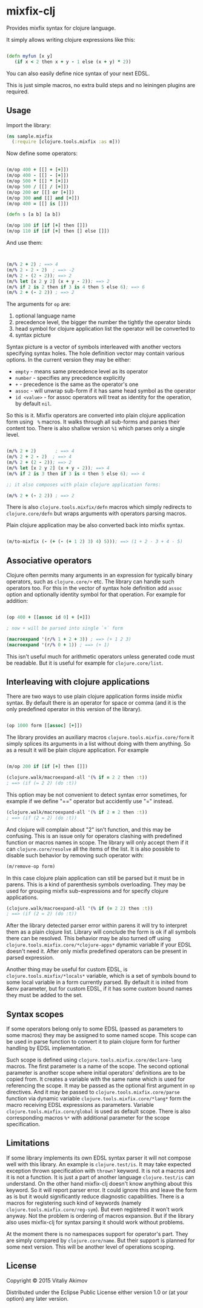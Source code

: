 # mixfix-clj

Provides mixfix syntax for clojure language.

It simply allows writing clojure expressions like this:

```clojure

(defn myfun [x y] 
   (if x < 2 then x + y - 1 else (x + y) * 2))

```

You can also easily define nice syntax of your next EDSL.

This is just simple macros, no extra build steps and no leiningen plugins are 
required.

## Usage

Import the library:

```clojure
(ns sample.mixfix
  (:require [clojure.tools.mixfix :as m]))
```

Now define some operators:

```clojure

(m/op 400 + [[] + [+]])
(m/op 400 - [[] - [+]])
(m/op 500 * [[] * [+]])
(m/op 500 / [[] / [+]])
(m/op 200 or [[] or [+]]) 
(m/op 300 and [[] and [+]]) 
(m/op 400 = [[] is []])

(defn s [a b] [a b])

(m/op 100 if [if [+] then []])
(m/op 110 if [if [+] then [] else []])
```

And use them:

```clojure


(m/% 2 + 2) ; ==> 4
(m/% 2 - 2 - 2)  ; ==> -2
(m/% 2 - (2 - 2)); ==> 2
(m/% let [x 2 y 2] (x + y - 2)); ==> 2
(m/% if 2 is 2 then if 3 is 4 then 5 else 6); ==> 6
(m/% 2 + (- 2 2)) ; ==> 2

```

The arguments for `op` are:

  1. optional language name
  2. precedence level, the bigger the number the tightly the operator binds
  3. head symbol for clojure application list the operator will be converted to
  4. syntax picture

Syntax picture is a vector of symbols interleaved with another vectors 
specifying syntax holes. The hole definition vector may contain various options. 
In the current version they may be either: 

  * `empty` - means same precedence level as its operator
  * `number` - specifies any precedence explicitly
  * `+` - precedence is the same as the operator's one
  * `assoc` - will unwrap sub-form if it has same head symbol as the operator
  * `id <value>`  - for assoc operators will treat as identity for the 
    operation, by default `nil`.

So this is it. Mixfix operators are converted into plain clojure application 
form using ` %` macros. It walks through all sub-forms and parses their content 
too. There is also shallow version `%1` which parses only a single level.

```clojure

(m/% 2 + 2)       ; ==> 4
(m/% 2 + 2 - 2)  ; ==> 4
(m/% 2 + (2 - 2)); ==> 2
(m/% let [x 2 y 2] (x + y - 2)); ==> 4
(m/% if 2 is 3 then if 3 is 4 then 5 else 6); ==> 4

;; it also composes with plain clojure application forms: 

(m/% 2 + (- 2 2)) ; ==> 2

```

There is also `clojure.tools.mixfix/defn` macros which simply redirects to 
`clojure.core/defn` but wraps arguments with operators parsing macros.

Plain clojure application may be also converted back into mixfix syntax.


```clojure

(m/to-mixfix (- (+ (- (+ 1 2) 3) 4) 5))); ==> (1 + 2 - 3 + 4 - 5)

``` 

## Associative operators

Clojure often permits many arguments in an expression for typically binary 
operators, such as `clojure.core/+` etc. The library can handle such operators 
too. For this in the vector of syntax hole definition add  `assoc` option and 
optionally identity symbol for that operation. For example for addition:

```clojure

(op 400 + [[assoc id 0] + [+]])

; now + will be parsed into single `+` form

(macroexpand '(r/% 1 + 2 + 3)) ; ==> (+ 1 2 3)
(macroexpand '(r/% 0 + 1)) ; ==> (+ 1)

```

This isn't useful much for arithmetic operators unless generated code must
be readable. But it is useful for example for `clojure.core/list`. 

## Interleaving with clojure applications
There are two ways to use plain clojure application forms inside mixfix syntax. 
By default there is an operator for space or comma (and it is the only 
predefined operator in this version of the library).

```clojure

(op 1000 form [[assoc] [+]])

```

The library provides an auxiliary macros `clojure.tools.mixfix.core/form` it 
simply splices its arguments in a list without doing with them anything. So as 
a result it will be plain clojure application. For example

```clojure

(m/op 200 if [if [+] then []])

(clojure.walk/macroexpand-all '(% if = 2 2 then :t)) 
; ==> (if (= 2 2) (do :t))

```

This option may be not convenient to detect syntax error sometimes, for example
if we define "==" operator but accidently use "=" instead. 

```clojure
(clojure.walk/macroexpand-all '(% if 2 = 2 then :t)) 
; ==> (if (2 = 2) (do :t))
```

And clojure will complain about "2" isn't function, and this may be confusing. 
This is an issue only for operators clashing with predefined function or macros 
names in scope. The library will only accept them if it can `clojure.core/resolve` 
all the items of the list. It is also possible to disable such behavior by 
removing such operator with: 

```clojure
(m/remove-op form)
```

In this case clojure plain application can still be parsed but it must be in 
parens. This is a kind of parenthesis symbols overloading. They may be used for 
grouping mixfix sub-expressions and for specify clojure applications.

```clojure
(clojure.walk/macroexpand-all '(% if (= 2 2) then :t)) 
; ==> (if (2 = 2) (do :t))
```

After the library detected parser error within parens it will try to interpret 
them as a plain clojure list. Library will conclude the form is ok if all 
symbols there can be resolved. This behavior may be also turned off using 
`clojure.tools.mixfix.core/*clojure-apps*` dynamic variable if your EDSL 
doesn't need it. After only mixfix predefined operators can be present in 
parsed expression.

Another thing may be useful for custom EDSL, is `clojure.tools.mixfix/*locals*` 
variable, which is a set of symbols bound to some local variable in a form 
currently parsed. By default it is inited from &env parameter, but for custom 
EDSL, if it has some custom bound names they must be added to the set.

## Syntax scopes

If some operators belong only to some EDSL (passed as parameters to some macros)
they may be assigned to some named scope. This scope can be used in parse 
function to convert it to plain clojure form for further handling by EDSL 
implementation. 

Such scope is defined using `clojure.tools.mixfix.core/declare-lang` macros. The
first parameter is a name of the scope. The second optional parameter is another 
scope where initial operators' definitions are to be copied from. It creates 
a variable with the same name which is used for referencing the scope. It may be
passed as the optional first argument in `op` directives. And it may be passed 
to `clojure.tools.mixfix.core/parse` function via dynamic variable 
`clojure.tools.mixfix.core/*lang*` form the macro receiving EDSL expressions as 
parameters. Variable `clojure.tools.mixfix.core/global` is used as default
scope. There is also corresponding macros `%*` with additional parameter for the
scope specification.

## Limitations

If some library implements its own EDSL syntax parser it will not compose well 
with this library. An example is `clojure.test/is`. It may take expected 
exception thrown specification with `thrown?` keyword. It is not a macros and 
it is not a function. It is just a part of another language `clojure.test/is` 
can understand. On the other hand mixfix-clj doesn't know anything about this 
keyword. So it will report parser error. It could ignore this and leave the 
form as is but it would significantly reduce diagnostic capabilities. There is 
a macros for registering such kind of keywords (namely 
`clojure.tools.mixfix.core/reg-sym`). But even registered it won't work anyway. 
Not the problem is ordering of macros expansion. But if the library also uses 
mixfix-clj for syntax parsing it should work without problems.

At the moment there is no namespaces support for operator's part. They are 
simply compared by `clojure.core/name`. But their support is planned for some
next version. This will be another level of operations scoping.

## License

Copyright © 2015 Vitaliy Akimov

Distributed under the Eclipse Public License either version 1.0 or (at
your option) any later version.
